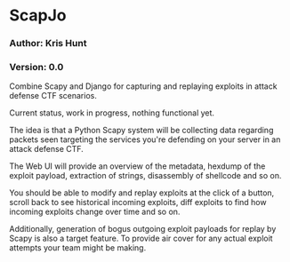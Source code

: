 # ScapJo

### Author: Kris Hunt
### Version: 0.0

Combine Scapy and Django for capturing and replaying exploits in attack defense CTF scenarios. 

Current status, work in progress, nothing functional yet.

The idea is that a Python Scapy system will be collecting data regarding packets seen targeting the services you're defending on your server in an attack defense CTF. 

The Web UI will provide an overview of the metadata, hexdump of the exploit payload, extraction of strings, disassembly of shellcode and so on.

You should be able to modify and replay exploits at the click of a button, scroll back to see historical incoming exploits, diff exploits to find how incoming exploits change over time and so on.

Additionally, generation of bogus outgoing exploit payloads for replay by Scapy is also a target feature. To provide air cover for any actual exploit attempts your team might be making.

